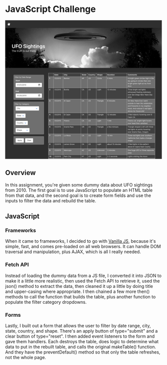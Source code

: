 # JavaScript Challenge

![ufo page screenshot](images/ufo-home.png)

## Overview

In this assignment, you're given some dummy data about UFO sightings from 2010. The first goal is to use JavaScript to populate an HTML table from that data, and the second goal is to create form fields and use the inputs to filter the data and rebuild the table.

## JavaScript

### Frameworks

When it came to frameworks, I decided to go with [Vanilla JS](http://vanilla-js.com/), because it's simple, fast, and comes pre-loaded on all web browsers. It can handle DOM traversal and manipulation, plus AJAX, which is all I really needed.

### Fetch API

Instead of loading the dummy data from a JS file, I converted it into JSON to make it a little more realistic, then used the Fetch API to retrieve it, used the json() method to extract the data, then cleaned it up a little by doing title and upper-casing where appropriate. I then chained a few more then() methods to call the function that builds the table, plus another function to populate the filter category dropdowns.

### Forms

Lastly, I built out a form that allows the user to filter by date range, city, state, country, and shape. There's an apply button of type="submit" and a clear button of type="reset". I then added event listeners to the form and gave them handlers. Each destroys the table, does logic to determine what data to put in the rebuilt table, and calls the original makeTable() function. And they have the preventDefault() method so that only the table refreshes, not the whole page.